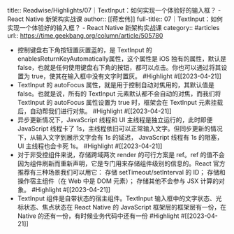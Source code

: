 title:: Readwise/Highlights/07｜TextInput：如何实现一个体验好的输入框？ - React Native 新架构实战课
author:: [[蒋宏伟]]
full-title:: 07｜TextInput：如何实现一个体验好的输入框？ - React Native 新架构实战课
category:: #articles
url:: https://time.geekbang.org/column/article/505780

- 控制键盘右下角按钮置灰置蓝的，是 TextInput 的enablesReturnKeyAutomatically属性，这个属性是 iOS 独有的属性，默认是false，也就是任何使用键盘右下角的按钮，都可以点击。你也可以通过将其设置为 true，使其在输入框中没有文字时置灰。 #Highlight #[[2023-04-21]]
- TextInput 的 autoFocus 属性，就是用于控制自动对焦用的，其默认值是 false。也就是说，所有的 TextInput 元素默认都不会自动的对焦，而我们将 TextInput 的 autoFocus 属性设置为 true 时，框架会在 TextInput 元素挂载后，自动帮我们进行对焦。 #Highlight #[[2023-04-21]]
- 异步更新情况下，JavaScript 线程和 UI 主线程是独立运行的，此时即便 JavaScript 线程卡了 1s，主线程依旧可以正常输入文字。但同步更新的情况下，从输入文字到展示文字会有 1s 的延迟， JavaScript 线程有 1s 的阻塞，UI 主线程也会卡死 1s。 #Highlight #[[2023-04-21]]
- 对于非受控组件来说，存储跨域两次 render 的可行方案是 ref。ref 的值不会因为组件刷新而重新声明，它是专门用来存储组件级别的信息的。React 官方推荐有三种场景我们可以用它：
  存储 setTimeout/setInterval 的 ID；
  存储和操作宿主组件（在 Web 中是 DOM 元素）；
  存储其他不会参与 JSX 计算的对象。 #Highlight #[[2023-04-21]]
- TextInput 组件是自带状态的宿主组件。TextInput 输入框中的文字状态、光标状态、焦点状态在 React Native 的 JavaScript 框架层的框架层有一份，在 Native 的还有一份，有时候业务代码中还有一份 #Highlight #[[2023-04-21]]